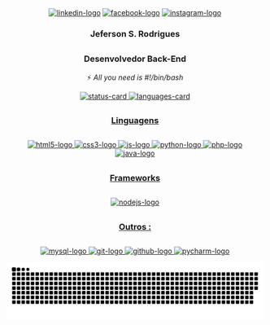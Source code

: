 <div align="center"><!--Redes Sociais-->
  <a href="https://www.linkedin.com/in/jeferson-sr/" target="_blank"><img alt="linkedin-logo" src="https://img.shields.io/badge/linkedin-%230077B5.svg?style=for-the-badge&logo=linkedin&logoColor=white"></a>
  <a href="https://www.facebook.com/profile.php?id=100008085399946" target="_blank"><img alt="facebook-logo" src="https://img.shields.io/badge/Facebook-%231877F2.svg?style=for-the-badge&logo=Facebook&logoColor=white"></a>
  <a href="https://www.instagram.com/jeferson_srd/" target="_blank"><img alt="instagram-logo" src="https://img.shields.io/badge/Instagram-%23E4405F.svg?style=for-the-badge&logo=Instagram&logoColor=white"></a>
</div>
  
<div align="center"> <!-- Title -->
  
  ### Jeferson S. Rodrigues ###
  
  ##
  
  ### Desenvolvedor Back-End ###

</div>
<div align="center"><!-- phrase -->

   ⚡ _All you need is #!/bin/bash_

</div>

<div align="center"> <!-- Status -->
  <a href="https://github.com/Jeferson-SR">
    <img height="140em" style="width: 25em" alt="status-card" src="https://github-readme-stats.vercel.app/api?username=Jeferson-SR&show_icons=true&theme=dark&hide=prs,contribs,issues">
    <img height="140em" style="width: 30em" alt="languages-card" src="https://github-readme-stats.vercel.app/api/top-langs/?username=Jeferson-SR&layout=compact&langs_count=10&theme=dark">
</div>
  
  ##
  
  <div align="center">
    
  ### Linguagens ###
    
  </div>
  
  ##
  
<div align="center"> <!--Lang icons-->
   <img height="50em" alt="html5-logo" src="https://cdn.jsdelivr.net/gh/devicons/devicon/icons/html5/html5-plain-wordmark.svg" />
   <img height="50em" alt="css3-logo" src="https://cdn.jsdelivr.net/gh/devicons/devicon/icons/css3/css3-plain-wordmark.svg" />
   <img height="50em" alt="js-logo" src="https://cdn.jsdelivr.net/gh/devicons/devicon/icons/javascript/javascript-original.svg" />
   <img height="50em" alt="python-logo" src="https://cdn.jsdelivr.net/gh/devicons/devicon/icons/python/python-original-wordmark.svg" />
   <img height="50em" alt="php-logo" src="https://cdn.jsdelivr.net/gh/devicons/devicon/icons/php/php-original.svg" />
   <img height="50em" alt="java-logo" src="https://cdn.jsdelivr.net/gh/devicons/devicon/icons/java/java-original-wordmark.svg" />
</div>

##
  
  <div align="center">
    
  ### Frameworks ###
    
  </div>
  
  ##
  
  <div align="center">
     <img height="50em" alt="nodejs-logo" src="https://cdn.jsdelivr.net/gh/devicons/devicon/icons/nodejs/nodejs-original-wordmark.svg" />
  </div>
  
  ##
  
  <div align="center">
    
  ### Outros : ###
    
  </div>
  
  ##
  
  <div align="center">
     <img height="50em" alt="mysql-logo" src="https://cdn.jsdelivr.net/gh/devicons/devicon/icons/mysql/mysql-original-wordmark.svg" />
     <img height="50em" alt="git-logo" src="https://cdn.jsdelivr.net/gh/devicons/devicon/icons/git/git-original-wordmark.svg" />
     <img height="50em" alt="github-logo" src="https://cdn.jsdelivr.net/gh/devicons/devicon/icons/github/github-original.svg" />
     <img height="50em" alt="pycharm-logo" src="https://cdn.jsdelivr.net/gh/devicons/devicon/icons/pycharm/pycharm-original-wordmark.svg" />
  </div>
  
![snake gif](https://github.com/Jeferson-SR/Jeferson-SR/blob/output/github-contribution-grid-snake.svg)

  
  
  
